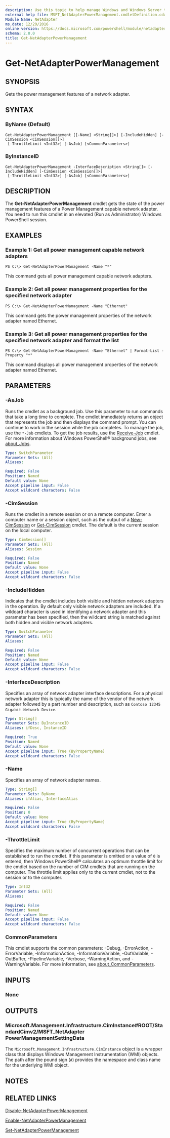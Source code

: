 ```yaml
---
description: Use this topic to help manage Windows and Windows Server technologies with Windows PowerShell.
external help file: MSFT_NetAdapterPowerManagement.cmdletDefinition.cdxml-help.xml
Module Name: NetAdapter
ms.date: 12/20/2016
online version: https://docs.microsoft.com/powershell/module/netadapter/get-netadapterpowermanagement?view=windowsserver2022-ps&wt.mc_id=ps-gethelp
schema: 2.0.0
title: Get-NetAdapterPowerManagement
---
```


# Get-NetAdapterPowerManagement

## SYNOPSIS
Gets the power management features of a network adapter.

## SYNTAX

### ByName (Default)
```
Get-NetAdapterPowerManagement [[-Name] <String[]>] [-IncludeHidden] [-CimSession <CimSession[]>]
 [-ThrottleLimit <Int32>] [-AsJob] [<CommonParameters>]
```

### ByInstanceID
```
Get-NetAdapterPowerManagement -InterfaceDescription <String[]> [-IncludeHidden] [-CimSession <CimSession[]>]
 [-ThrottleLimit <Int32>] [-AsJob] [<CommonParameters>]
```

## DESCRIPTION
The **Get-NetAdapterPowerManagement** cmdlet gets the state of the power management features of a Power Management capable network adapter. You need to run this cmdlet in an elevated (Run as Administrator) Windows PowerShell session.

## EXAMPLES

### Example 1: Get all power management capable network adapters
```
PS C:\> Get-NetAdapterPowerManagement -Name "*"
```

This command gets all power management capable network adapters.

### Example 2: Get all power management properties for the specified network adapter
```
PS C:\> Get-NetAdapterPowerManagement -Name "Ethernet"
```

This command gets the power management properties of the network adapter named Ethernet.

### Example 3: Get all power management properties for the specified network adapter and format the list
```
PS C:\> Get-NetAdapterPowerManagement -Name "Ethernet" | Format-List -Property "*"
```

This command displays all power management properties of the network adapter named Ethernet.

## PARAMETERS

### -AsJob
Runs the cmdlet as a background job.
Use this parameter to run commands that take a long time to complete. 
 The cmdlet immediately returns an object that represents the job and then displays the command prompt.
You can continue to work in the session while the job completes.
To manage the job, use the `*-Job` cmdlets.
To get the job results, use the [Receive-Job](https://go.microsoft.com/fwlink/?LinkID=113372) cmdlet. 
 For more information about Windows PowerShell® background jobs, see [about_Jobs](https://go.microsoft.com/fwlink/?LinkID=113251).

```yaml
Type: SwitchParameter
Parameter Sets: (All)
Aliases: 

Required: False
Position: Named
Default value: None
Accept pipeline input: False
Accept wildcard characters: False
```

### -CimSession
Runs the cmdlet in a remote session or on a remote computer.
Enter a computer name or a session object, such as the output of a [New-CimSession](https://go.microsoft.com/fwlink/p/?LinkId=227967) or [Get-CimSession](https://go.microsoft.com/fwlink/p/?LinkId=227966) cmdlet.
The default is the current session on the local computer.

```yaml
Type: CimSession[]
Parameter Sets: (All)
Aliases: Session

Required: False
Position: Named
Default value: None
Accept pipeline input: False
Accept wildcard characters: False
```

### -IncludeHidden
Indicates that the cmdlet includes both visible and hidden network adapters in the operation.
By default only visible network adapters are included.
If a wildcard character is used in identifying a network adapter and this parameter has been specified, then the wildcard string is matched against both hidden and visible network adapters.

```yaml
Type: SwitchParameter
Parameter Sets: (All)
Aliases: 

Required: False
Position: Named
Default value: None
Accept pipeline input: False
Accept wildcard characters: False
```

### -InterfaceDescription
Specifies an array of network adapter interface descriptions.
For a physical network adapter this is typically the name of the vendor of the network adapter followed by a part number and description, such as `Contoso 12345 Gigabit Network Device`.

```yaml
Type: String[]
Parameter Sets: ByInstanceID
Aliases: ifDesc, InstanceID

Required: True
Position: Named
Default value: None
Accept pipeline input: True (ByPropertyName)
Accept wildcard characters: False
```

### -Name
Specifies an array of network adapter names.

```yaml
Type: String[]
Parameter Sets: ByName
Aliases: ifAlias, InterfaceAlias

Required: False
Position: 0
Default value: None
Accept pipeline input: True (ByPropertyName)
Accept wildcard characters: False
```

### -ThrottleLimit
Specifies the maximum number of concurrent operations that can be established to run the cmdlet.
If this parameter is omitted or a value of `0` is entered, then Windows PowerShell® calculates an optimum throttle limit for the cmdlet based on the number of CIM cmdlets that are running on the computer.
The throttle limit applies only to the current cmdlet, not to the session or to the computer.

```yaml
Type: Int32
Parameter Sets: (All)
Aliases: 

Required: False
Position: Named
Default value: None
Accept pipeline input: False
Accept wildcard characters: False
```

### CommonParameters
This cmdlet supports the common parameters: -Debug, -ErrorAction, -ErrorVariable, -InformationAction, -InformationVariable, -OutVariable, -OutBuffer, -PipelineVariable, -Verbose, -WarningAction, and -WarningVariable. For more information, see [about_CommonParameters](https://go.microsoft.com/fwlink/?LinkID=113216).

## INPUTS

### None

## OUTPUTS

### Microsoft.Management.Infrastructure.CimInstance#ROOT/StandardCimv2/MSFT_NetAdapter PowerManagementSettingData
The `Microsoft.Management.Infrastructure.CimInstance` object is a wrapper class that displays Windows Management Instrumentation (WMI) objects.
The path after the pound sign (`#`) provides the namespace and class name for the underlying WMI object.

## NOTES

## RELATED LINKS

[Disable-NetAdapterPowerManagement](./Disable-NetAdapterPowerManagement.md)

[Enable-NetAdapterPowerManagement](./Enable-NetAdapterPowerManagement.md)

[Set-NetAdapterPowerManagement](./Set-NetAdapterPowerManagement.md)

